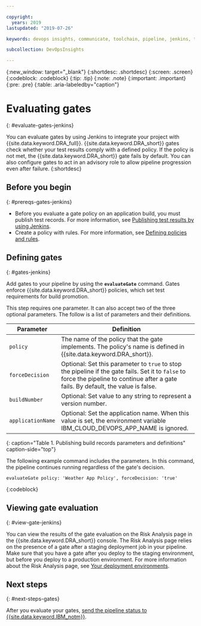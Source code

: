 ```yaml
---

copyright:
  years: 2019
lastupdated: "2019-07-26"

keywords: devops insights, communicate, toolchain, pipeline, jenkins, test, tests, gate, gate failing, app

subcollection: DevOpsInsights

---
```


{:new_window: target="_blank"}
{:shortdesc: .shortdesc}
{:screen: .screen}
{:codeblock: .codeblock}
{:tip: .tip}
{:note: .note}
{:important: .important}
{:pre: .pre}
{:table: .aria-labeledby="caption"}

# Evaluating gates 
{: #evaluate-gates-jenkins}

You can evaluate gates by using Jenkins to integrate your project with {{site.data.keyword.DRA_full}}. {{site.data.keyword.DRA_short}} gates check whether your test results comply with a defined policy. If the policy is not met, the {{site.data.keyword.DRA_short}} gate fails by default. You can also configure gates to act in an advisory role to allow pipeline progression even after failure.
{:shortdesc}


## Before you begin
{: #prereqs-gates-jenkins}

* Before you evaluate a gate policy on an application build, you must publish test records. For more information, see [Publishing test results by using Jenkins](/docs/ContinuousDelivery?topic=ContinuousDelivery-publish-test-jenkins).
* Create a policy with rules. For more information, see [Defining policies and rules](/docs/ContinuousDelivery?topic=ContinuousDelivery-defining-policies-rules).


## Defining gates 
{: #gates-jenkins}

Add gates to your pipeline by using the **`evaluateGate`** command. Gates enforce {{site.data.keyword.DRA_short}} policies, which set test requirements for build promotion. 

This step requires one parameter. It can also accept two of the three optional parameters. The follow is a list of parameters and their definitions.

| Parameter         | Definition                                                                                                                   |
|-------------------|------------------------------------------------------------------------------------------------------------------------------|
| `policy`          | The name of the policy that the gate implements. The policy's name is defined in {{site.data.keyword.DRA_short}}.            |
| `forceDecision`   | Optional: Set this parameter to `true` to stop the pipeline if the gate fails. Set it to `false` to force the pipeline to continue after a gate fails. By default, the value is false. |
| `buildNumber`     | Optional: Set value to any string to represent a version number.                                                             |
| `applicationName` | Optional: Set the application name. When this value is set, the environment variable IBM_CLOUD_DEVOPS_APP_NAME is ignored. |
{: caption="Table 1. Publishing build records parameters and definitions" caption-side="top"}

The following example command includes the parameters. In this command, the pipeline continues running regardless of the gate's decision.
```
evaluateGate policy: 'Weather App Policy', forceDecision: 'true'
```
{:codeblock}


## Viewing gate evaluation
{: #view-gate-jenkins}

You can view the results of the gate evaluation on the Risk Analysis page in the {{site.data.keyword.DRA_short}} console. The Risk Analysis page relies on the presence of a gate after a staging deployment job in your pipeline. Make sure that you have a gate after you deploy to the staging environment, but before you deploy to a production environment. For more information about the Risk Analysis page, see [Your deployment environments](/docs/ContinuousDelivery?topic=ContinuousDelivery-deployment-environment).


## Next steps
{: #next-steps-gates}

After you evaluate your gates, [send the pipeline status to {{site.data.keyword.IBM_notm}}](/docs/ContinuousDelivery?topic=ContinuousDelivery-communicating-toolchains-jenkins). 